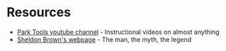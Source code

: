 # Resources

* [Park Tools youtube channel](https://www.youtube.com/channel/UCzaZ1sPWEuZN-I8_XT6AH8g) - Instructional videos on almost anything
* [Sheldon Brown's webpage](https://www.sheldonbrown.com/) - The man, the myth, the legend